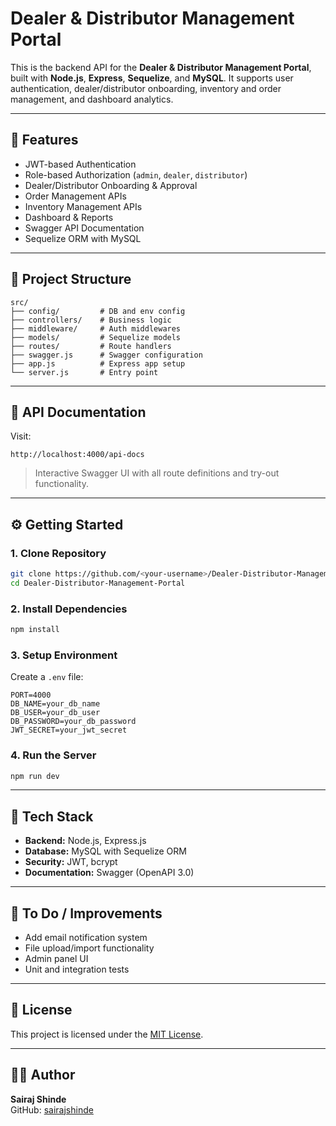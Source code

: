 
# Dealer & Distributor Management Portal

This is the backend API for the **Dealer & Distributor Management Portal**, built with **Node.js**, **Express**, **Sequelize**, and **MySQL**. It supports user authentication, dealer/distributor onboarding, inventory and order management, and dashboard analytics.

---

## 🚀 Features

- JWT-based Authentication
- Role-based Authorization (`admin`, `dealer`, `distributor`)
- Dealer/Distributor Onboarding & Approval
- Order Management APIs
- Inventory Management APIs
- Dashboard & Reports
- Swagger API Documentation
- Sequelize ORM with MySQL

---

## 📁 Project Structure

```
src/
├── config/         # DB and env config
├── controllers/    # Business logic
├── middleware/     # Auth middlewares
├── models/         # Sequelize models
├── routes/         # Route handlers
├── swagger.js      # Swagger configuration
├── app.js          # Express app setup
└── server.js       # Entry point
```

---

## 🧪 API Documentation

Visit:

```
http://localhost:4000/api-docs
```

> Interactive Swagger UI with all route definitions and try-out functionality.

---

## ⚙️ Getting Started

### 1. Clone Repository

```bash
git clone https://github.com/<your-username>/Dealer-Distributor-Management-Portal.git
cd Dealer-Distributor-Management-Portal
```

### 2. Install Dependencies

```bash
npm install
```

### 3. Setup Environment

Create a `.env` file:

```env
PORT=4000
DB_NAME=your_db_name
DB_USER=your_db_user
DB_PASSWORD=your_db_password
JWT_SECRET=your_jwt_secret
```

### 4. Run the Server

```bash
npm run dev
```

---

## 🔧 Tech Stack

- **Backend:** Node.js, Express.js
- **Database:** MySQL with Sequelize ORM
- **Security:** JWT, bcrypt
- **Documentation:** Swagger (OpenAPI 3.0)

---

## 📌 To Do / Improvements

- Add email notification system
- File upload/import functionality
- Admin panel UI
- Unit and integration tests

---

## 📄 License

This project is licensed under the [MIT License](LICENSE).

---

## 🙋‍♂️ Author

**Sairaj Shinde**  
GitHub: [sairajshinde](https://github.com/sairajshinde)
